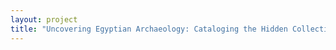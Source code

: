 ```yaml
--- 
layout: project 
title: "Uncovering Egyptian Archaeology: Cataloging the Hidden Collections of Ancient Egypt Research Associates" 
---
```



